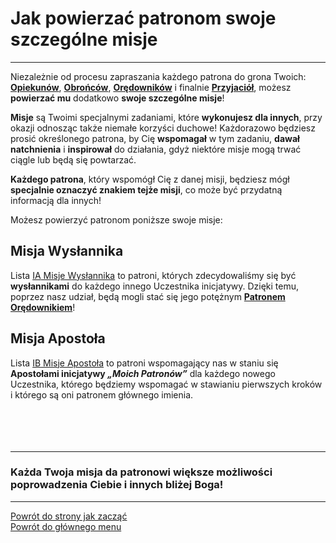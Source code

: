 # Jak powierzać patronom swoje szczególne misje
---

Niezależnie od procesu zapraszania każdego patrona do grona Twoich: [**Opiekunów**](patroni_opiekunowie.md), [**Obrońców**](patroni_obroncy.md), [**Orędowników**](patroni_oredownicy.md) i finalnie [**Przyjaciół**](patroni_przyjaciele.md), możesz **powierzać mu** dodatkowo **swoje szczególne misje**!

**Misje** są Twoimi specjalnymi zadaniami, które **wykonujesz dla innych**, przy okazji odnosząc także niemałe korzyści duchowe! Każdorazowo będziesz prosić określonego patrona, by Cię **wspomagał** w tym zadaniu, **dawał natchnienia** i **inspirował** do działania, gdyż niektóre misje mogą trwać ciągle lub będą się powtarzać.

**Każdego patrona**, który wspomógł Cię z danej misji, będziesz mógł **specjalnie oznaczyć znakiem tejże misji**, co może być przydatną informacją dla innych!

Możesz powierzyć patronom poniższe swoje misje:

## Misja Wysłannika
Lista [<span class="status status-list"><span class="status status-mission">IA</span> Misje Wysłannika</span>](misje_wyslannika.md) to patroni, których zdecydowaliśmy się być **wysłannikami** do każdego innego Uczestnika inicjatywy. Dzięki temu, poprzez nasz udział, będą mogli stać się jego potężnym [**Patronem Orędownikiem**](patroni_oredownicy.md)!
## Misja Apostoła
Lista [<span class="status status-list"><span class="status status-mission">IB</span> Misje Apostoła</span>](misje_apostola.md) to patroni wspomagający nas w staniu się **Apostołami inicjatywy _„Moich Patronów”_** dla każdego nowego Uczestnika, którego będziemy wspomagać w stawianiu pierwszych kroków i którego są oni patronem głównego imienia.
<br />
<br />
<br />
<br />
<br />

---
### Każda Twoja misja da patronowi większe możliwości poprowadzenia Ciebie i innych bliżej Boga!

---
[Powrót do strony jak zacząć](jak_zaczac.md#jak-zaczac-szczegolne-misje)  
[Powrót do głównego menu](index.md)

